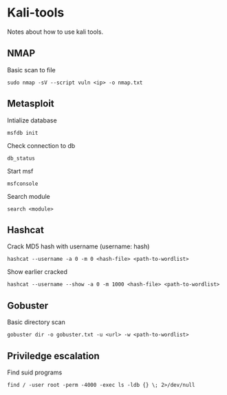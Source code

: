 # Kali-tools
Notes about how to use kali tools. 


## NMAP
Basic scan to file
```
sudo nmap -sV --script vuln <ip> -o nmap.txt
```

## Metasploit
Intialize database 
```
msfdb init
```

Check connection to db
```
db_status
```

Start msf 
```
msfconsole
```

Search module 
```
search <module>
```  

## Hashcat
Crack MD5 hash with username (username: hash)
```
hashcat --username -a 0 -m 0 <hash-file> <path-to-wordlist>
```

Show earlier cracked
```
hashcat --username --show -a 0 -m 1000 <hash-file> <path-to-wordlist>
```  

Gobuster
--------
Basic directory scan
```
gobuster dir -o gobuster.txt -u <url> -w <path-to-wordlist>
```

Priviledge escalation
--------------------
Find suid programs
```
find / -user root -perm -4000 -exec ls -ldb {} \; 2>/dev/null
```
